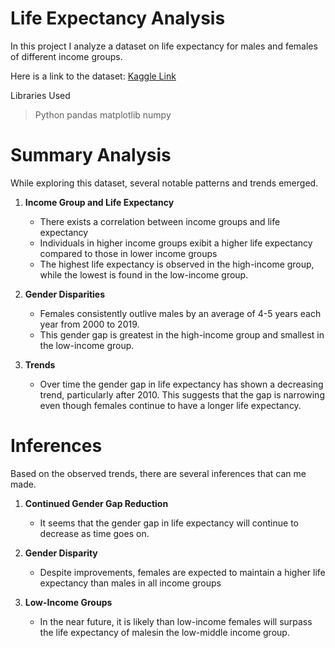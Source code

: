 # Life Expectancy Analysis

In this project I analyze a dataset on life expectancy for males and females of different income groups.

Here is a link to the dataset: [Kaggle Link](https://www.kaggle.com/datasets/joebeachcapital/life-expectancy) 

Libraries Used
> Python
> pandas
> matplotlib
> numpy

# Summary Analysis

While exploring this dataset, several notable patterns and trends emerged. 

1. **Income Group and Life Expectancy**
    * There exists a correlation between income groups and life expectancy
    * Individuals in higher income groups exibit a higher life expectancy compared to those in lower income groups
    * The highest life expectancy is observed in the high-income group, while the lowest is found in the low-income group.
    
2. **Gender Disparities**
    * Females consistently outlive males by an average of 4-5 years each year from 2000 to 2019.
    * This gender gap is greatest in the high-income group and smallest in the low-income group.
    
3. **Trends**
    * Over time the gender gap in life expectancy has shown a decreasing trend, particularly after 2010. This suggests that the gap is narrowing even though females continue to have a longer life expectancy.
    
# Inferences

Based on the observed trends, there are several inferences that can me made.

1. **Continued Gender Gap Reduction**
    * It seems that the gender gap in life expectancy will continue to decrease as time goes on.
   
2. **Gender Disparity**
    * Despite improvements, females are expected to maintain a higher life expectancy than males in all income groups

3. **Low-Income Groups**
    * In the near future, it is likely than low-income females will surpass the life expectancy of malesin the low-middle income group.
    
    
